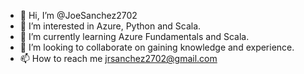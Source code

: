 - 👋 Hi, I’m @JoeSanchez2702
- 👀 I’m interested in Azure, Python and Scala.
- 🌱 I’m currently learning Azure Fundamentals and Scala.
- 💞️ I’m looking to collaborate on gaining knowledge and experience.
- 📫 How to reach me jrsanchez2702@gmail.com

<!---
JoeSanchez2702/JoeSanchez2702 is a ✨ special ✨ repository because its `README.md` (this file) appears on your GitHub profile.
You can click the Preview link to take a look at your changes.
--->

